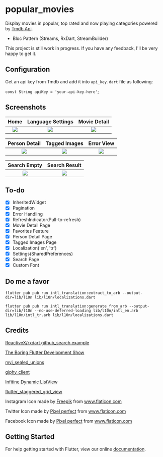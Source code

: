 # popular_movies

Display movies in popular, top rated and now playing categories powered
by [Tmdb Api](https://www.themoviedb.org/documentation/api).

* Bloc Pattern (Streams, RxDart, StreamBuilder)

This project is still work in progress. If you have any feedback,
I'll be very happy to get it.

## Configuration
 Get an api key from Tmdb and add it into `api_key.dart` file as following:

 ```const String apiKey = 'your-api-key-here'```;

## Screenshots

Home           |  Language Settings |  Movie Detail
:-------------------------:|:-------------------------:|:-------------------------:
![](art/home.png)  |  ![](art/settings.png) | ![](art/movie_detail.png)

Person Detail    |  Tagged Images|  Error View
:-------------------------:|:-------------------------:|:-------------------------:
![](art/person_detail.png) | ![](art/tagged_images.png) | ![](art/error_view.png)

Search Empty    |  Search Result
:-------------------------:|:-------------------------:
![](art/search_empty.png) | ![](art/search_result.png)

## To-do

- [X] InheritedWidget
- [x] Pagination
- [x] Error Handling
- [x] RefreshIndicator(Pull-to-refresh)
- [x] Movie Detail Page
- [x] Favorites Feature
- [x] Person Detail Page
- [x] Tagged Images Page
- [x] Localization('en', 'tr')
- [x] Settings(SharedPreferences)
- [x] Search Page
- [x] Custom Font

## Do me a favor

```
flutter pub pub run intl_translation:extract_to_arb --output-dir=lib/l10n lib/l10n/localizations.dart
```

```
flutter pub pub run intl_translation:generate_from_arb --output-dir=lib/l10n --no-use-deferred-loading lib/l10n/intl_en.arb lib/l10n/intl_tr.arb lib/l10n/localizations.dart
```

## Credits

[ReactiveX/rxdart github_search example](https://github.com/ReactiveX/rxdart/tree/master/example/flutter/github_search)

[The Boring Flutter Development Show](https://www.youtube.com/watch?v=yr8F2S3Amas&list=PLOU2XLYxmsIK0r_D-zWcmJ1plIcDNnRkK)

[mvi_sealed_unions](https://github.com/brianegan/mvi_sealed_unions)

[giphy_client](https://github.com/brianegan/giphy_client)

[Infitine Dynamic ListView](https://marcinszalek.pl/flutter/infinite-dynamic-listview/)

[flutter_staggered_grid_view](https://github.com/letsar/flutter_staggered_grid_view)


Instagram Icon made by [Freepik](https://www.flaticon.com/authors/freepik) from www.flaticon.com

Twitter Icon made by [Pixel perfect](https://www.flaticon.com/authors/pixel-perfect) from www.flaticon.com

Facebook Icon made by [Pixel perfect](https://www.flaticon.com/authors/pixel-perfect) from www.flaticon.com

## Getting Started

For help getting started with Flutter, view our online
[documentation](https://flutter.io/).
